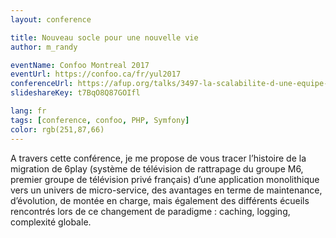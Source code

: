 ```yaml
---
layout: conference

title: Nouveau socle pour une nouvelle vie
author: m_randy

eventName: Confoo Montreal 2017
eventUrl: https://confoo.ca/fr/yul2017
conferenceUrl: https://afup.org/talks/3497-la-scalabilite-d-une-equipe-d-un-pole-technique
slideshareKey: t7BqO8Q87GOIfl

lang: fr
tags: [conference, confoo, PHP, Symfony]
color: rgb(251,87,66) 
---
```


A travers cette conférence, je me propose de vous tracer l’histoire de la migration de 6play (système de télévision de rattrapage du groupe M6, premier groupe de télévision privé français) d’une application monolithique vers un univers de micro-service, des avantages en terme de maintenance, d’évolution, de montée en charge, mais également des différents écueils rencontrés lors de ce changement de paradigme : caching, logging, complexité globale.